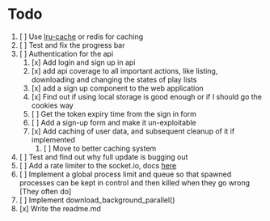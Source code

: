 # Todo
1. [ ] Use [lru-cache](https://www.npmjs.com/package/lru-cache) or redis for caching
2. [ ] Test and fix the progress bar
3. [ ] Authentication for the api
   1. [x] Add login and sign up in api
   2. [x] add api coverage to all important actions, like listing, downloading and changing the states of play lists
   3. [x] add a sign up component to the web application
   4. [x] Find out if using local storage is good enough or if I should go the cookies way
   5. [ ] Get the token expiry time from the sign in form
   6. [ ] Add a sign-up form and make it un-exploitable
   7. [x] Add caching of user data, and subsequent cleanup of it if implemented
      1. [ ] Move to better caching system
4. [ ] Test and find out why full update is bugging out
5. [ ] Add a rate limiter to the socket.io, docs [here](https:github.com/animir/node-rate-limiter-flexible/wiki/Overall-example#websocket-single-connection-prevent-flooding)
6. [ ] Implement a global process limit and queue so that spawned processes can be kept in control and then killed when they go wrong [They often do]
7.  [ ] Implement download_background_parallel()
8.  [x] Write the readme.md
